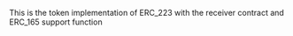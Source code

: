 This is the token implementation of ERC_223 with the receiver contract and ERC_165 support function
